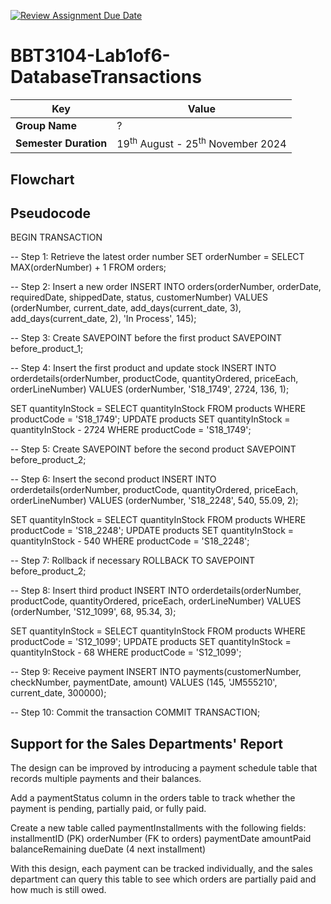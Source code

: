 [![Review Assignment Due Date](https://classroom.github.com/assets/deadline-readme-button-22041afd0340ce965d47ae6ef1cefeee28c7c493a6346c4f15d667ab976d596c.svg)](https://classroom.github.com/a/r-tQZu0l)
# BBT3104-Lab1of6-DatabaseTransactions


| **Key**                                                               | Value                                                                                                                                                                              |
|---------------|---------------------------------------------------------|
| **Group Name**                                                               | ? |
| **Semester Duration**                                                 | 19<sup>th</sup> August - 25<sup>th</sup> November 2024                                                                                                                       |

## Flowchart

## Pseudocode
BEGIN TRANSACTION

-- Step 1: Retrieve the latest order number
SET orderNumber = SELECT MAX(orderNumber) + 1 FROM orders;

-- Step 2: Insert a new order
INSERT INTO orders(orderNumber, orderDate, requiredDate, shippedDate, status, customerNumber)
VALUES (orderNumber, current_date, add_days(current_date, 3), add_days(current_date, 2), 'In Process', 145);

-- Step 3: Create SAVEPOINT before the first product
SAVEPOINT before_product_1;

-- Step 4: Insert the first product and update stock
INSERT INTO orderdetails(orderNumber, productCode, quantityOrdered, priceEach, orderLineNumber)
VALUES (orderNumber, 'S18_1749', 2724, 136, 1);

SET quantityInStock = SELECT quantityInStock FROM products WHERE productCode = 'S18_1749';
UPDATE products SET quantityInStock = quantityInStock - 2724 WHERE productCode = 'S18_1749';

-- Step 5: Create SAVEPOINT before the second product
SAVEPOINT before_product_2;

-- Step 6: Insert the second product
INSERT INTO orderdetails(orderNumber, productCode, quantityOrdered, priceEach, orderLineNumber)
VALUES (orderNumber, 'S18_2248', 540, 55.09, 2);

SET quantityInStock = SELECT quantityInStock FROM products WHERE productCode = 'S18_2248';
UPDATE products SET quantityInStock = quantityInStock - 540 WHERE productCode = 'S18_2248';

-- Step 7: Rollback if necessary
ROLLBACK TO SAVEPOINT before_product_2;

-- Step 8: Insert third product
INSERT INTO orderdetails(orderNumber, productCode, quantityOrdered, priceEach, orderLineNumber)
VALUES (orderNumber, 'S12_1099', 68, 95.34, 3);

SET quantityInStock = SELECT quantityInStock FROM products WHERE productCode = 'S12_1099';
UPDATE products SET quantityInStock = quantityInStock - 68 WHERE productCode = 'S12_1099';

-- Step 9: Receive payment
INSERT INTO payments(customerNumber, checkNumber, paymentDate, amount)
VALUES (145, 'JM555210', current_date, 300000);

-- Step 10: Commit the transaction
COMMIT TRANSACTION;


## Support for the Sales Departments' Report
 The design can be improved by introducing a payment schedule table that records multiple payments and their balances.

 Add a paymentStatus column in the orders table to track whether the payment is pending, partially paid, or fully paid.

Create a new table called paymentInstallments with the following fields:
installmentID (PK)
orderNumber (FK to orders)
paymentDate
amountPaid
balanceRemaining
dueDate (4 next installment)

With this design, each payment can be tracked individually, and the sales department can query this table to see which orders are partially paid and how much is still owed.